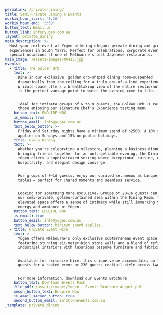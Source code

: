 ```yaml
---
permalink: /private-dining/
title: Semi-Private Dining & Events
workin_hour_start: '9:30'
workin_hour_end: '5:30'
button_text: Email us
button_link: info@yugen.com.au
layout: private_dining
meta_description: >-
  Host your next event at Yugen—offering elegant private dining and group
  experiences in South Yarra. Perfect for celebrations, corporate events, and
  special occasions at one of Melbourne’s best Japanese restaurants.
main_image: /assets/images/MA413.jpg
events:
  - title: The Golden Orb
    text: >-
      Dine in our exclusive, golden orb-shaped dining room—suspended
      dramatically from the ceiling for a truly one-of-a-kind experience. This
      private space offers a breathtaking view of the entire restaurant, making
      it the perfect vantage point to watch the evening come to life.


      Ideal for intimate groups of 6 to 9 guests, the Golden Orb is reserved for
      those enjoying our signature Chef’s Experience tasting menu.
    button_text: ENQUIRE NOW
    is_email: true
    button_email: info@yugen.com.au
    text_below_button: >-
      Friday and Saturday nights have a minimum spend of $2500. A 10% surcharge
      applies on Sundays and 15% on public holidays.
  - title: Group Dining
    text: >-
      Whether you're celebrating a milestone, planning a business dinner, or
      bringing friends together for an unforgettable evening, the Dining Room at
      Yūgen offers a sophisticated setting where exceptional cuisine, warm
      hospitality, and elegant design converge.


      For groups of 7–18 guests, enjoy our curated set menus at banquette-style
      tables — perfect for shared moments and seamless service.


      Looking for something more exclusive? Groups of 20–26 guests can dine in
      our semi-private, golden-curtained area within the Dining Room. This
      elevated space offers a sense of intimacy while still immersing you in the
      energy and ambiance of Yūgen.
    button_text: ENQUIRE NOW
    is_email: true
    button_email: info@yugen.com.au
    text_below_button: Minimum spend applies.
  - title: Private Event Hire
    text: >-
      Yūgen offers Melbourne’s only exclusive subterranean event space,
      featuring stunning six-meter-high stone walls and a blend of refined
      industrial interiors with luxurious bespoke furniture and fabrics. 


      Available for exclusive hire, this unique venue accommodates up to 95
      guests for a seated event or 230 guests cocktail-style across two floors.


      For more information, download our Events Brochure 
    button_text: Download Events Pack
    file_pdf: /assets/images/Yugen - Events Brochure August.pdf
    secon_button_text: Enquire Now
    is_email_second_button: true
    second_button_email: info@lkhevents.com.au
_template: private_dining
---
```


